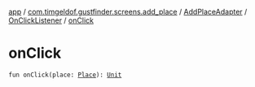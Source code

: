 [app](../../../index.md) / [com.timgeldof.gustfinder.screens.add_place](../../index.md) / [AddPlaceAdapter](../index.md) / [OnClickListener](index.md) / [onClick](./on-click.md)

# onClick

`fun onClick(place: `[`Place`](../../../com.timgeldof.gustfinder.database/-place/index.md)`): `[`Unit`](https://kotlinlang.org/api/latest/jvm/stdlib/kotlin/-unit/index.html)
